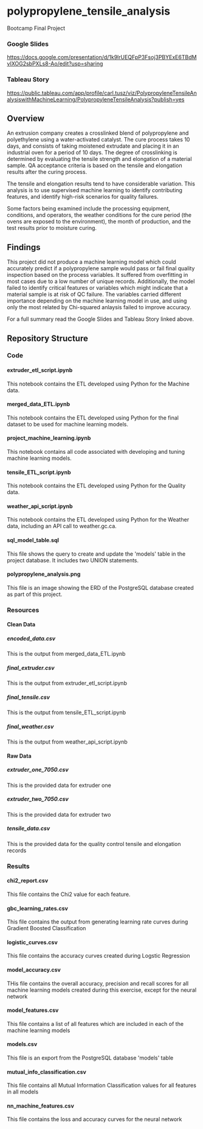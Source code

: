 # polypropylene_tensile_analysis
Bootcamp Final Project

### Google Slides

https://docs.google.com/presentation/d/1k9lrUEQFpP3Fsoj3PBYExE6TBdMvIXOG2sbPXLs8-Ao/edit?usp=sharing


### Tableau Story
https://public.tableau.com/app/profile/carl.tusz/viz/PolypropyleneTensileAnalysiswithMachineLearning/PolypropyleneTensileAnalysis?publish=yes


## Overview

An extrusion company creates a crosslinked blend of polypropylene and polyethylene using a water-activated catalyst. The cure process takes 10 days, and consists of taking moistened extrudate and placing it in an industrial oven for a period of 10 days. The degree of crosslinking is determined by evaluating the tensile strength and elongation of a material sample. QA acceptance criteria is based on the tensile and elongation results after the curing process.

The tensile and elongation results tend to have considerable variation. This analysis is to use supervised machine learning to identify contributing features, and identify high-risk scenarios for quality failures.

Some factors being examined include the processing equipment, conditions, and operators, the weather conditions for the cure period (the ovens are exposed to the environment), the month of production, and the test results prior to moisture curing.

## Findings

This project did not produce a machine learning model which could accurately predict if a polypropylene sample would pass or fail final quality inspection based on the process variables. It suffered from overfitting in most cases due to a low number of unique records. Additionally, the model failed to identify critical features or variables which might indicate that a material sample is at risk of QC failure. The variables carried different importance depending on the machine learning model in use, and using only the most related by Chi-squared anlaysis failed to improve accuracy.

For a full summary read the Google Slides and Tableau Story linked above.


## Repository Structure

### Code

#### extruder_etl_script.ipynb
This notebook contains the ETL developed using Python for the Machine data.

#### merged_data_ETL.ipynb
This notebook contains the ETL developed using Python for the final dataset to be used for machine learning models.

#### project_machine_learning.ipynb
This notebook contains all code associated with developing and tuning machine learning models.

#### tensile_ETL_script.ipynb
This notebook contains the ETL developed using Python for the Quality data.

#### weather_api_script.ipynb
This notebook contains the ETL developed using Python for the Weather data, including an API call to weather.gc.ca.

#### sql_model_table.sql
This file shows the query to create and update the 'models' table in the project database. It includes two UNION statements.

#### polypropylene_analysis.png
This file is an image showing the ERD of the PostgreSQL database created as part of this project.

### Resources

#### Clean Data
##### encoded_data.csv
This is the output from merged_data_ETL.ipynb

##### final_extruder.csv
This is the output from extruder_etl_script.ipynb

##### final_tensile.csv
This is the output from tensile_ETL_script.ipynb

##### final_weather.csv
This is the output from weather_api_script.ipynb

#### Raw Data
##### extruder_one_7050.csv
This is the provided data for extruder one
##### extruder_two_7050.csv
This is the provided data for extruder two
##### tensile_data.csv
This is the provided data for the quality control tensile and elongation records

### Results
#### chi2_report.csv
This file contains the Chi2 value for each feature.
#### gbc_learning_rates.csv
This file contains the output from generating learning rate curves during Gradient Boosted Classification
#### logistic_curves.csv
This file contains the accuracy curves created during Logstic Regression
#### model_accuracy.csv
THis file contains the overall accuracy, precision and recall scores for all machine learning models created during this exercise, except for the neural network
#### model_features.csv
This file contains a list of all features which are included in each of the machine learning models
#### models.csv
This file is an export from the PostgreSQL database 'models' table
#### mutual_info_classification.csv
This file contains all Mutual Information Classification values for all features in all models
#### nn_machine_features.csv
This file contains the loss and accuracy curves for the neural network
